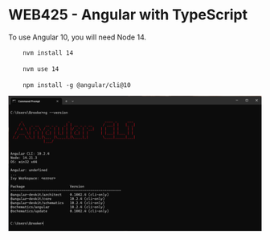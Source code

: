 # WEB425 - Angular with TypeScript

To use Angular 10, you will need Node 14. 

        nvm install 14

        nvm use 14

        npm install -g @angular/cli@10

![Angular 10 version](images/ng--version.png)